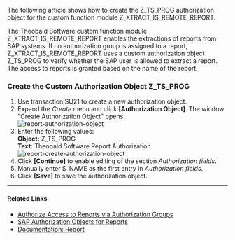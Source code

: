 
The following article shows how to create the Z_TS_PROG authorization object for the custom function module Z_XTRACT_IS_REMOTE_REPORT.<br>

The Theobald Software custom function module Z_XTRACT_IS_REMOTE_REPORT enables the extractions of reports from SAP systems.
If no authorization group is assigned to a report, Z_XTRACT_IS_REMOTE_REPORT uses a custom authorization object Z_TS_PROG to verify whether the SAP user is allowed to extract a report. 
The access to reports is granted based on the name of the report.


### Create the Custom Authorization Object Z_TS_PROG

1. Use transaction SU21 to create a new authorization object.
2. Expand the *Create* menu and click **[Authorization Object]**. The window "Create Authorization Object" opens.<br>
![report-authorization-object](site:assets/images/articles/report/sap-authority-object.png)
3. Enter the following values:<br>
**Object:** Z_TS_PROG<br>
**Text:** Theobald Software Report Authorization<br>
![report-create-authorization-object](site:assets/images/articles/report/sap-create-authorization-object.png)
4. Click **[Continue]** to enable editing of the section *Authorization fields*.
5. Manually enter S_NAME as the first entry in *Authorization fields*. 
6. Click **[Save]** to save the authorization object.

*****

#### Related Links
- [Authorize Access to Reports via Authorization Groups](./authorize-access-to-specific-reports.md)
- [SAP Authorization Objects for Reports](../documentation/setup-in-sap/sap-authority-objects.md/#report)
- [Documentation: Report](../documentation/report/index.md)